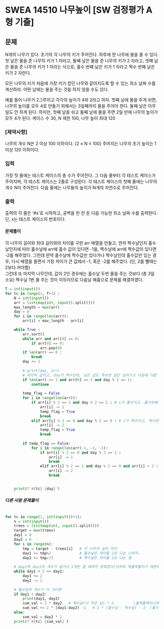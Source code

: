 # SWEA 14510 나무높이 [SW 검정평가 A형 기출]
## 문제
N개의 나무가 있다. 초기의 각 나무의 키가 주어진다. 하루에 한 나무에 물을 줄 수 있다. 첫 날은 물을 준 나무의 키가 1 자라고, 둘째 날은 물을 준 나무의 키가 2 자라고, 셋째 날은 물을 준 나무의 키가 1 자라는 식으로, 홀수 번째 날은 키가 1 자라고 짝수 번째 날은 키가 2 자란다. 

모든 나무의 키가 처음에 가장 키가 컸던 나무와 같아지도록 할 수 있는 최소 날짜 수를 계산하라. 어떤 날에는 물을 주는 것을 하지 않을 수도 있다.
 
예를 들어 나무가 2그루이고 각각의 높이가 4와 2라고 하자. 첫째 날에 물을 주게 되면, 나무의 높이를 모두 4로 만들기 위해서는 3일째까지 물을 주어야 한다. 둘째 날은 아무 일도 안 하게 된다. 하지만, 첫째 날을 쉬고 둘째 날에 물을 주면 2일 만에 나무의 높이가 모두 4가 된다.
케이스 수 30, N 제한 100, 나무 높이 최대 120

### [제약사항]
나무의 개수 N은 2 이상 100 이하이다. (2 ≤ N ≤ 100)
주어지는 나무의 초기 높이는 1 이상 120 이하이다.

### 입력
가장 첫 줄에는 테스트 케이스의 총 수가 주어진다. 그 다음 줄부터 각 테스트 케이스가 주어지며, 각 테스트 케이스는 2줄로 구성된다. 각 테스트 케이스의 첫째 줄에는 나무의 개수 N이 주어진다. 다음 줄에는 나무들의 높이가 N개의 자연수로 주어진다.

### 출력
출력의 각 줄은 ‘#x’로 시작하고, 공백을 한 칸 둔 다음 가능한 최소 날짜 수를 출력한다. 단, x는 테스트 케이스의 번호이다.

#### 문제풀이
각 나무의 길이와 최대 길이와의 차이를 구한 arr 배열을 만들고, 먼저 짝수날인지 홀수날인지에 따라 홀수날에 arr에 홀수 값이 있다면 -1을, 쩍수날에 arr에 짝수값이 있다면 -2를 해주었다. 
그런데 만약 홀수날에 짝수값만 있다거나 짝수날인데 홀수값만 있는 경우, 다시 배열을 돌면서 가장 차이가 큰 값에서 -1, 혹은 -2를 해주었다. (단, 2를 뺄때는 2보다 커야함)  
그런데 또 마지막 나무인데, 값이 2인 경우에는 홀수날 두번 물을 주는 것보다 (총 3일 소요) 짝수날 1번 물 주는 것이 이득이므로 다음날 해줌으로 문제를 해결하였다. 
```python
T = int(input())
for tc in range(1, T+1) :
    N = int(input())
    arr = list(map(int, input().split()))
    max_length = max(arr)
    day = 0
    for i in range(len(arr)):
        arr[i] = max_length - arr[i]

    while True :
        arr.sort()
        while arr and arr[0] == 0:
            if arr[0] == 0:
                arr.pop(0)
        if len(arr) == 0 :
            break
        day += 1
        
        # print(day, arr)
        # 마지막 값이고, day가 짝수인데, 남은 값도 짝수면 일단 넘어가고 다음에 더함
        if len(arr) == 1 and arr[0] == 2 and day % 2 == 1: 
            continue
        
        temp_flag = False
        for i in range(len(arr)):
            if arr[i] % 2 == 1 and day % 2 == 1 : # i가 홀수이고, 홀수번째 날이면 
                arr[i] -= 1
                temp_flag = True
                break
            elif arr[i] % 2 == 0 and day % 2 == 0 : # i가 짝수이고, 짝수번째 날이면
                arr[i] -= 2
                temp_flag = True
                break
        
        if temp_flag == False:
            for i in range(len(arr)-1, -1, -1):
                if arr[i] % 2 == 0 and day % 2 == 1 :
                    arr[i] -= 1
                    break
                elif arr[i] % 2 == 1 and day % 2 == 0 and arr[i] > 2 :
                    arr[i] -= 2
                    break

    
    print(f'#{tc} {day}')

```

##### 다른 사람 문제풀이 
```python

for tc in range(1, int(input())+1):
    n = int(input())
    trees = list(map(int, input().split()))
    target = max(trees)
    day1 = 0 
    day2 = 0  
    for i in range(n):
        tmp = target - trees[i]   # 각 나무의 길이 차이 
        day1 += tmp%2             # 홀수날은 차이를 2로 나눈 나머지.
        day2 += tmp//2            # 짝수날은 차이를 2로 나눈 몫
    
    # day2와 day1의 개수가 같거나 1개만 클 때까지 맞춰준다(어차피 짝홀짝홀이기 때문에 하나가 값이 너무 크면 안됨)
    while day1 + 2 <= day2:      
        day1 += 2
        day2 -= 1
    
    # 홀수날의 개수가 더 크다면 
    if day1 > day2:
        print(day1, day2)
        sum_val = 2 * day2   # 짝수날(더 작은 날) * 2         (홀짝홀짝이니까)
        sum_val += 2 * (day1-day2) -1   # 2 * (홀수날 - 짝수날) - 1  (홀수날이 더 많은 경우, 그만큼 더 일수가 지나야함 + 홀짝홀짝이니까 *2)
    else:
        sum_val = day2 * 2
    print(f'#{tc} {sum_val}')
```